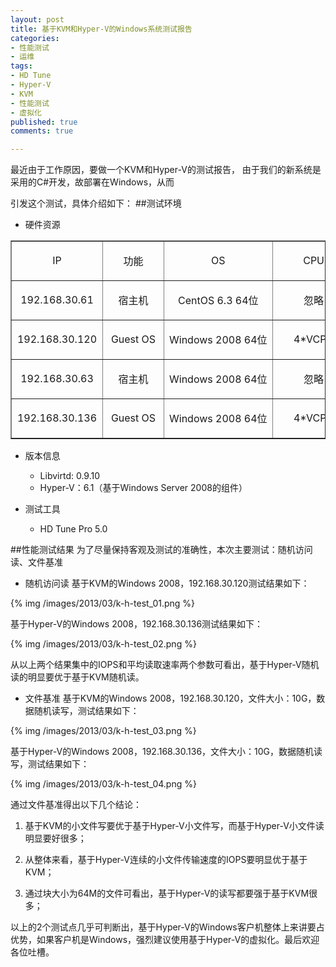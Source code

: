 ```yaml
---
layout: post
title: 基于KVM和Hyper-V的Windows系统测试报告
categories:
- 性能测试
- 运维
tags:
- HD Tune
- Hyper-V
- KVM
- 性能测试
- 虚拟化
published: true
comments: true

---
```

最近由于工作原因，要做一个KVM和Hyper-V的测试报告，
由于我们的新系统是采用的C#开发，故部署在Windows，从而

引发这个测试，具体介绍如下：
##测试环境
* 硬件资源
<table width="609" border="1" cellspacing="0" cellpadding="0">
<tbody>
<tr>
<td nowrap="nowrap" width="129">
<p align="center">IP
</td>
<td nowrap="nowrap" width="81">
<p align="center">功能
</td>
<td nowrap="nowrap" width="140">
<p align="center">OS
</td>
<td nowrap="nowrap" width="115">
<p align="center">CPU
</td>
<td nowrap="nowrap" width="72">
<p align="center">内存
</td>
<td nowrap="nowrap" width="72">
<p align="center">备注
</td>
</tr>
<tr>
<td nowrap="nowrap" width="129">
<p align="center">192.168.30.61
</td>
<td nowrap="nowrap" width="81">
<p align="center">宿主机
</td>
<td nowrap="nowrap" width="140">
<p align="center">CentOS 6.3 64位
</td>
<td nowrap="nowrap" width="115">
<p align="center">忽略
</td>
<td nowrap="nowrap" width="72">
<p align="center">忽略
</td>
<td rowspan="2" nowrap="nowrap" width="72">
<p align="center">KVM
</td>
</tr>
<tr>
<td nowrap="nowrap" width="129">
<p align="center">192.168.30.120
</td>
<td nowrap="nowrap" width="81">
<p align="center">Guest OS
</td>
<td nowrap="nowrap" width="140">
<p align="center">Windows 2008 64位
</td>
<td nowrap="nowrap" width="115">
<p align="center">4*VCPU
</td>
<td nowrap="nowrap" width="72">
<p align="center">8G
</td>
</tr>
<tr>
<td nowrap="nowrap" width="129">
<p align="center">192.168.30.63
</td>
<td nowrap="nowrap" width="81">
<p align="center">宿主机
</td>
<td nowrap="nowrap" width="140">
<p align="center">Windows 2008 64位
</td>
<td nowrap="nowrap" width="115">
<p align="center">忽略
</td>
<td nowrap="nowrap" width="72">
<p align="center">忽略
</td>
<td rowspan="2" nowrap="nowrap" width="72">Hyper-v</td>
</tr>
<tr>
<td nowrap="nowrap" width="129">
<p align="center">192.168.30.136
</td>
<td nowrap="nowrap" width="81">
<p align="center">Guest OS
</td>
<td nowrap="nowrap" width="140">
<p align="center">Windows 2008 64位
</td>
<td nowrap="nowrap" width="115">
<p align="center">4*VCPU
</td>
<td nowrap="nowrap" width="72">
<p align="center">4G
</td>
</tr>
</tbody>
</table>

* 版本信息
    * Libvirtd: 0.9.10</span></li>
	* Hyper-V：6.1（基于Windows Server 2008的组件）

* 测试工具

    * HD Tune Pro 5.0

##性能测试结果
为了尽量保持客观及测试的准确性，本次主要测试：随机访问读、文件基准
* 随机访问读
基于KVM的Windows 2008，192.168.30.120测试结果如下：

{% img /images/2013/03/k-h-test_01.png %}

基于Hyper-V的Windows 2008，192.168.30.136测试结果如下：

{% img /images/2013/03/k-h-test_02.png %}

从以上两个结果集中的IOPS和平均读取速率两个参数可看出，基于Hyper-V随机读的明显要优于基于KVM随机读。

* 文件基准
基于KVM的Windows 2008，192.168.30.120，文件大小：10G，数据随机读写，测试结果如下：

{% img /images/2013/03/k-h-test_03.png %}

基于Hyper-V的Windows 2008，192.168.30.136，文件大小：10G，数据随机读写，测试结果如下：

{% img /images/2013/03/k-h-test_04.png %}

通过文件基准得出以下几个结论：

1. 基于KVM的小文件写要优于基于Hyper-V小文件写，而基于Hyper-V小文件读明显要好很多；

2. 从整体来看，基于Hyper-V连续的小文件传输速度的IOPS要明显优于基于KVM；

3. 通过块大小为64M的文件可看出，基于Hyper-V的读写都要强于基于KVM很多；

以上的2个测试点几乎可判断出，基于Hyper-V的Windows客户机整体上来讲要占优势，如果客户机是Windows，强烈建议使用基于Hyper-V的虚拟化。最后欢迎各位吐槽。
